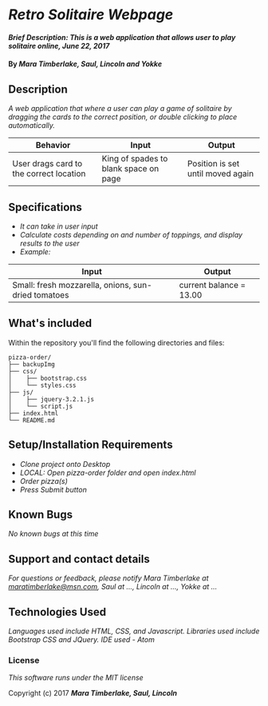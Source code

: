 # _Retro Solitaire Webpage_

#### _Brief Description: This is a web application that allows user to play solitaire online, June 22, 2017_

#### By _**Mara Timberlake, Saul, Lincoln and Yokke**_

## Description
_A web application that where a user can play a game of solitaire by dragging the cards to the correct position, or double clicking to place automatically._

|Behavior|Input|Output|
|---|---|---|
|User drags card to the correct location|King of spades to blank space on page|Position is set until moved again|

## Specifications

* _It can take in user input_
* _Calculate costs depending on and number of toppings, and display results to the user_
* _Example:_

|Input|Output|
|---|---|
|Small: fresh mozzarella, onions, sun-dried tomatoes|current balance = 13.00|

## What's included
Within the repository you'll find the following directories and files:

```
pizza-order/
├── backupImg
├── css/
│    ├── bootstrap.css
│    └── styles.css
├── js/
│    ├── jquery-3.2.1.js
│    └── script.js
├── index.html
└── README.md
```

## Setup/Installation Requirements

* _Clone project onto Desktop_
* _LOCAL: Open pizza-order folder and open index.html_
* _Order pizza(s)_
* _Press Submit button_

## Known Bugs

_No known bugs at this time_

## Support and contact details

_For questions or feedback, please notify Mara Timberlake at maratimberlake@msn.com, Saul at ..., Lincoln at ..., Yokke at ..._

## Technologies Used

_Languages used include HTML, CSS, and Javascript. Libraries used include Bootstrap CSS and JQuery. IDE used - Atom_

### License

*This software runs under the MIT license*

Copyright (c) 2017 **_Mara Timberlake, Saul, Lincoln_**
